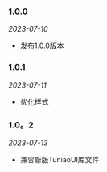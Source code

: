 ### 1.0.0

_2023-07-10_

- 发布1.0.0版本


### 1.0.1

_2023-07-11_

- 优化样式


### 1.0。2

_2023-07-13_

- 兼容新版TuniaoUI库文件